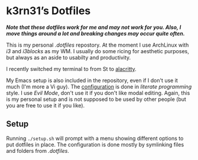 # k3rn31’s Dotfiles

_**Note that these dotfiles work for me and may not work for you. Also, I move things around a lot and breaking changes may occur quite often.**_

This is my personal _.dotfiles_ repostory. At the moment I use ArchLinux with _i3_ and _i3blocks_ as my WM.  I usually do some ricing for aesthetic purposes, but always as an aside to usabilty and productivity.

I recently switched my terminal to from St to [alacritty](https://github.com/alacritty/alacritty).

My Emacs setup is also included in the repository, even if I don't use it much (I'm more a Vi guy). The [configuration](.emacs.d/configuration.org) is done in _literate programming_ style. I use _Evil Mode_, don't use it if you don't like modal editing. Again, this is my personal setup and is not supposed to be used by other people (but you are free to use it if you like).

## Setup

Running `./setup.sh` will prompt with a menu showing different options to put dotfiles in place. The configuration is done mostly by symlinking files and folders from _.dotfiles_.
